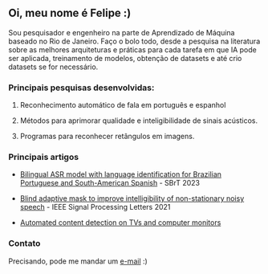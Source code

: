 ## Oi, meu nome é Felipe :)

Sou pesquisador e engenheiro na parte de Aprendizado de Máquina baseado no Rio de Janeiro. Faço o bolo todo, desde a pesquisa na literatura sobre as melhores arquiteturas e práticas para cada tarefa em que IA pode ser aplicada, treinamento de modelos, obtenção de datasets e até crio datasets se for necessário.


### Principais pesquisas desenvolvidas:

1. Reconhecimento automático de fala em português e espanhol

2. Métodos para aprimorar qualidade e inteligibilidade de sinais acústicos.

3. Programas para reconhecer retângulos em imagens.


### Principais artigos

- [Bilingual ASR model with language identification for Brazilian Portuguese and South-American Spanish](https://scholar.google.com/scholar?oi=bibs&cluster=15022580782206326978&btnI=1&hl=en) - SBrT 2023

- [Blind adaptive mask to improve intelligibility of non-stationary noisy speech](https://arxiv.org/pdf/2008.09175) - IEEE Signal Processing Letters 2021

- [Automated content detection on TVs and computer monitors](https://www.researchgate.net/profile/Waldir-Junior-2/publication/304299018_Automated_content_detection_on_TVs_and_computer_monitors/links/5f78a6eaa6fdcc0086556d76/Automated-content-detection-on-TVs-and-computer-monitors.pdf)


### Contato

Precisando, pode me mandar um [e-mail](mailto:epiles.farias@gmail.com) :)


